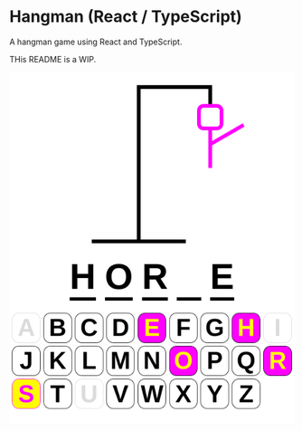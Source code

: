 # Hangman (React / TypeScript)

A hangman game using React and TypeScript.

THis README is a WIP.

![WIP](public/wip.png)
